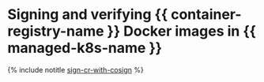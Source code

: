 # Signing and verifying {{ container-registry-name }} Docker images in {{ managed-k8s-name }}

{% include notitle [sign-cr-with-cosign](../../_tutorials/sign-cr-with-cosign.md) %}